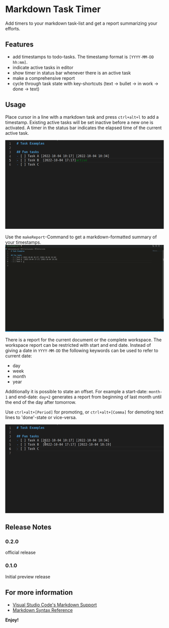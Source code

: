 # Markdown Task Timer 

Add timers to your markdown task-list and get a report summarizing your efforts. 

## Features

- add timestamps to todo-tasks. The timestamp format is `[YYYY-MM-DD hh:mm]`.
- indicate active tasks in editor
- show timer in status bar whenever there is an active task
- make a comprehensive report
- cycle through task state with key-shortcuts (text -> bullet -> in work -> done -> text)  

## Usage

Place cursor in a line with a markdown task and press `ctrl+alt+l` to add a timestamp. Existing active tasks will be set inactive before a new one is activated. A timer in the status bar indicates the elapsed time of the current active task.

![add timer](images/log.gif)

Use the `makeReport`-Command to get a markdown-formatted summary of your timestamps. 
![make report](images/make-Report.gif)

There is a report for the current document or the complete workspace. The workspace report can be restricted with start and end date. Instead of giving a date in `YYYY-MM-DD` the following keywords can be used to refer to current date:

 - day
 - week
 - month
 - year

Additionally it is possible to state an offset. For example a start-date: `month-1` and end-date: `day+2` generates a report from beginning of last month until the end of the day after tomorrow.



Use `ctrl+alt+[Period]` for promoting, or `ctrl+alt+[Comma]` for demoting text lines to 'done'-state or vice-versa.

![cycle status](images/cycle.gif)

## Release Notes

### 0.2.0

official release


### 0.1.0

Initial preview release

## For more information

* [Visual Studio Code's Markdown Support](http://code.visualstudio.com/docs/languages/markdown)
* [Markdown Syntax Reference](https://help.github.com/articles/markdown-basics/)

**Enjoy!**
